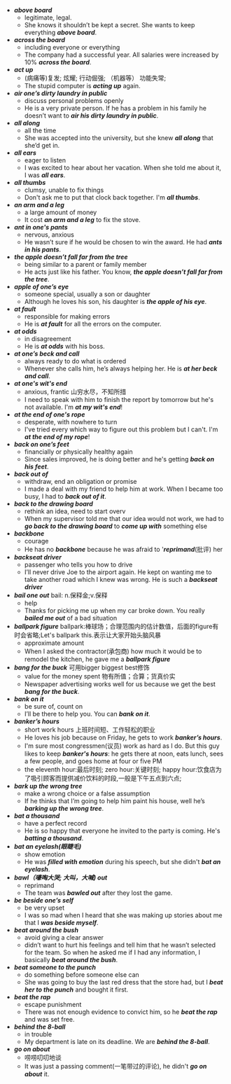 - ***above board***
  - legitimate, legal.
  - She knows it shouldn’t be kept a secret. She wants to keep everything ***above board***.
- ***across the board***
  - including everyone or everything
  - The company had a successful year. All salaries were increased by 10% ***across the board***.
- ***act up***
  - (病痛等)复发; 炫耀; 行动倔强; （机器等） 功能失常;
  - The stupid computer is ***acting up*** again.
- ***air one’s dirty laundry in public***
  - discuss personal problems openly
  - He is a very private person. If he has a problem in his family he doesn’t want to ***air his dirty laundry in public***.
- ***all along***
  - all the time
  - She was accepted into the university, but she knew ***all along*** that she’d get in.
- ***all ears***
  - eager to listen
  - I was excited to hear about her vacation. When she told me about it, I was ***all ears***.
- ***all thumbs***
  - clumsy, unable to fix things
  - Don't ask me to put that clock back together. I'm ***all thumbs***.
- ***an arm and a leg***
  - a large amount of money
  - It cost ***an arm and a leg*** to fix the stove.
- ***ant in one's pants***
  - nervous, anxious
  - He wasn’t sure if he would be chosen to win the award. He had ***ants in his pants***.
- ***the apple doesn’t fall far from the tree***
  - being similar to a parent or family member
  - He acts just like his father. You know, ***the apple doesn’t fall far from the tree***.
- ***apple of one’s eye***
  - someone special, usually a son or daughter
  - Although he loves his son, his daughter is ***the apple of his eye***.
- ***at fault***
  - responsible for making errors
  - He is ***at fault*** for all the errors on the computer.
- ***at odds***
  - in disagreement
  - He is ***at odds*** with his boss.
- ***at one’s beck and call***
  - always ready to do what is ordered
  - Whenever she calls him, he’s always helping her. He is ***at her beck and call***.
- ***at one's wit's end***
  - anxious, frantic 山穷水尽，不知所措
  - I need to speak with him to finish the report by tomorrow but he's not available. I'm ***at my wit's end***!
- ***at the end of one's rope***
  - desperate, with nowhere to turn
  - I've tried every which way to figure out this problem but I can't. I'm ***at the end of my rope***!
- ***back on one’s feet***
  - financially or physically healthy again
  - Since sales improved, he is doing better and he's getting ***back on his feet***.
- ***back out of***
  - withdraw, end an obligation or promise
  - I made a deal with my friend to help him at work. When I became too busy, I had to ***back out of it***.
- ***back to the drawing board***
  - rethink an idea, need to start overv
  - When my supervisor told me that our idea would not work, we had to ***go back to the drawing board*** to ***come up with*** something else
- ***backbone***
  - courage
  - He has no ***backbone*** because he was afraid to '***reprimand***(批评) her
- ***backseat driver***
  - passenger who tells you how to drive
  - I’ll never drive Joe to the airport again. He kept on wanting me to take another road which I knew was wrong. He is such a ***backseat driver***
- ***bail one out*** bail: n.保释金;v.保释
  - help
  - Thanks for picking me up when my car broke down. You really ***bailed me out*** of a bad situation
- ***ballpark figure*** ballpark:棒球场；合理范围内的估计数值，后面的figure有时会省略;Let's ballpark this.表示让大家开始头脑风暴
  - approximate amount
  - When I asked the contractor(承包商) how much it would be to remodel the kitchen, he gave me a ***ballpark figure***
- ***bang for the buck*** 可用bigger biggest best修饰
  - value for the money spent 物有所值；合算；货真价实
  - Newspaper advertising works well for us because we get the best ***bang for the buck***.
- ***bank on it***
  - be sure of, count on
  - I’ll be there to help you. You can ***bank on it***.
- ***banker’s hours***
  - short work hours 上班时间短、工作轻松的职业
  - He loves his job because on Friday, he gets to work ***banker’s hours***.
  - I'm sure most congressmen(议员) work as hard as I do. But this guy likes to keep ***banker's hours***: he gets there at noon, eats lunch, sees a few people, and goes home at four or five PM
  - the eleventh hour:最后时刻; zero hour:关键时刻; happy hour:饮食店为了吸引顾客而提供减价饮料的时段,一般是下午五点到六点;
- ***bark up the wrong tree***
  - make a wrong choice or a false assumption
  - If he thinks that I’m going to help him paint his house, well he’s ***barking up the wrong tree***.
- ***bat a thousand***
  - have a perfect record
  - He is so happy that everyone he invited to the party is coming. He's ***batting a thousand***.
- ***bat an eyelash(眼睫毛)***
  - show emotion
  - He was ***filled with emotion*** during his speech, but she didn't ***bat an eyelash***.
- ***bawl（嚎啕大哭; 大叫，大喊) out***
  - reprimand
  - The team was ***bawled out*** after they lost the game.
- ***be beside one’s self***
  - be very upset
  - I was so mad when I heard that she was making up stories about me that I ***was beside myself***.
- ***beat around the bush***
  - avoid giving a clear answer
  - didn’t want to hurt his feelings and tell him that he wasn’t selected for the team. So when he asked me if I had any information, I basically ***beat around the bush***.
- ***beat someone to the punch***
  - do something before someone else can
  - She was going to buy the last red dress that the store had, but I ***beat her to the punch*** and bought it first.
- ***beat the rap***
  - escape punishment
  - There was not enough evidence to convict him, so he ***beat the rap*** and was set free.
- ***behind the 8-ball***
  - in trouble
  - My department is late on its deadline. We are ***behind the 8-ball***.
- ***go on about***
  - 唠唠叨叨地谈
  - It was just a passing comment(一笔带过的评论), he didn't ***go on about*** it.
